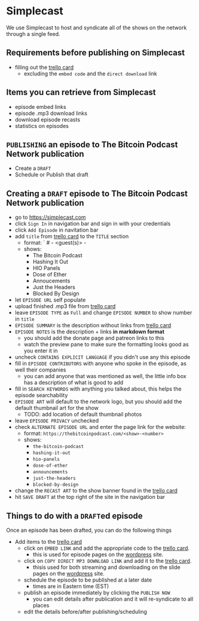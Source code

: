 # Simplecast
We use Simplecast to host and syndicate all of the shows on the network through a single feed.  

## Requirements before publishing on Simplecast
- filling out the [trello card](./trello)
  - excluding the `embed code` and the `direct download` link

## Items you can retrieve from Simplecast
- episode embed links
- episode .mp3 download links
- download episode recasts
- statistics on episodes

## `PUBLISHING` an episode to The Bitcoin Podcast Network publication
- Create a `DRAFT`
- Schedule or Publish that draft

## Creating a `DRAFT` episode to The Bitcoin Podcast Network publication
- go to https://simplecast.com
- click `Sign In` in navigation bar and sign in with your credentials
- click `Add Episode` in navitation bar
- add `title` from [trello card](./trello) to the `TITLE` section
  - format: `<show> #<show number> - <guest(s)> - <company>
  - shows:
    - The Bitcoin Podcast
    - Hashing It Out
    - HIO Panels
    - Dose of Ether
    - Annoucements
    - Just the Headers
    - Blocked By Design
- let `EPISODE URL` self populate
- upload finished .mp3 file from [trello card](./trello)
- leave `EPISODE TYPE` as `Full` and change `EPISODE NUMBER` to show number in `title`
- `EPISODE SUMMARY` is the description without links from [trello card](./trello)
- `EPISODE NOTES` is the description + links **in markdown format**
  - you should add the donate page and patreon links to this
  - watch the preview pane to make sure the formatting looks good as you enter it in
- uncheck `CONTAINS EXPLICIT LANGUAGE` if you didn't use any this episode
- fill in `EPISODE CONTRIBUTORS` with anyone who spoke in the episode, as well their companies
  - you can add anyone that was mentioned as well, the little info box has a description of what is good to add
- fill in `SEARCH KEYWORDS` with anything you talked about, this helps the episode searchability
- `EPISODE ART` will default to the network logo, but you should add the default thumbnail art for the show
  - TODO: add location of default thumbnail photos
- leave `EPISODE PRIVACY` unchecked
- check `ALTERNATE EPISODE URL` and enter the page link for the website:
  - format: `https://thebitcoinpodcast.com/<show>-<number>`
  - shows:
    - `the-bitcoin-podcast`
    - `hashing-it-out`
    - `hio-panels`
    - `dose-of-ether`
    - `announcements`
    - `just-the-headers`
    - `blocked-by-design`
- change the `RECAST ART` to the show banner found in the [trello card](./trello)
- hit `SAVE DRAFT` at the top right of the site in the navigation bar

## Things to do with a `DRAFT`ed episode
Once an episode has been drafted, you can do the following things

- Add items to the [trello card](./trello)
  - click on `EMBED LINK` and add the appropriate code to the [trello card](./trello).
    - this is used for episode pages on the [wordpress](./wordpress.md) site.
  - click on `COPY DIRECT MP3 DOWNLOAD LINK` and add it to the [trello card](./trello).
    - thisis used for both streaming and downloading on the slide pages on the [wordpress](./wordperss.md) site.
  - schedule the episode to be published at a later date
    - times are in Eastern time (EST)
  - publish an episode immediately by clicking the `PUBLISH NOW`
    - you can edit details after publication and it will re-syndicate to all places
  - edit the details before/after publishing/scheduling
